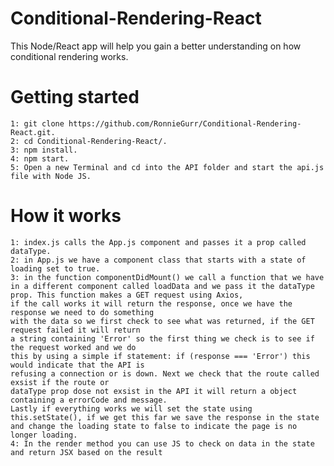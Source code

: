 # Conditional-Rendering-React

This Node/React app will help you gain a better understanding on how conditional rendering works.

# Getting started
    
    1: git clone https://github.com/RonnieGurr/Conditional-Rendering-React.git.
    2: cd Conditional-Rendering-React/.
    3: npm install.
    4: npm start.
    5: Open a new Terminal and cd into the API folder and start the api.js file with Node JS.

# How it works

    1: index.js calls the App.js component and passes it a prop called dataType.
    2: in App.js we have a component class that starts with a state of loading set to true.
    3: in the function componentDidMount() we call a function that we have in a different component called loadData and we pass it the dataType prop. This function makes a GET request using Axios,
    if the call works it will return the response, once we have the response we need to do something 
    with the data so we first check to see what was returned, if the GET request failed it will return
    a string containing 'Error' so the first thing we check is to see if the request worked and we do 
    this by using a simple if statement: if (response === 'Error') this would indicate that the API is
    refusing a connection or is down. Next we check that the route called exsist if the route or 
    dataType prop dose not exsist in the API it will return a object containing a errorCode and message.
    Lastly if everything works we will set the state using this.setState(), if we get this far we save the response in the state and change the loading state to false to indicate the page is no longer loading.
    4: In the render method you can use JS to check on data in the state and return JSX based on the result

